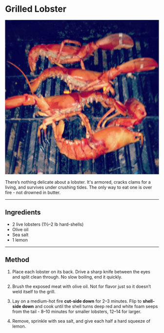 # Grilled Lobster

![Grilled Lobster](../images/lobster.png)

There’s nothing delicate about a lobster. It's armored, cracks clams for a living, and survives under crushing tides. The only way to eat one is over fire - not drowned in butter.

---

## Ingredients

- 2 live lobsters (1½–2 lb hard-shells)  
- Olive oil  
- Sea salt  
- 1 lemon  

---

## Method

1. Place each lobster on its back. Drive a sharp knife between the eyes and split clean through. No slow boiling, end it quickly.

2. Brush the exposed meat with olive oil. Not for flavor just so it doesn’t weld itself to the grill.

3. Lay on a medium-hot fire **cut-side down** for 2–3 minutes. Flip to **shell-side down** and cook until the shell turns deep red and white foam seeps from the tail - 8–10 minutes for smaller lobsters, 12–14 for larger.

4. Remove, sprinkle with sea salt, and give each half a hard squeeze of lemon.